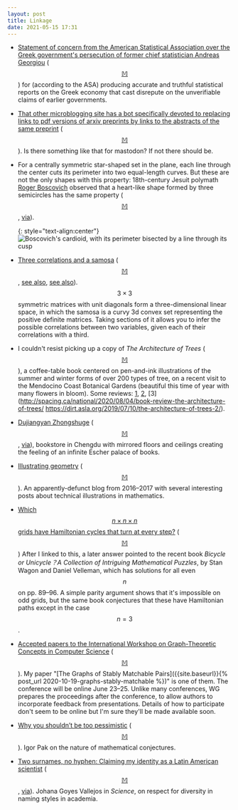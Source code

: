 ```yaml
---
layout: post
title: Linkage
date: 2021-05-15 17:31
---
```

* [Statement of concern from the American Statistical Association over the Greek government's persecution of former chief statistician Andreas Georgiou](https://www.amstat.org/asa/News/Greek-Statistician-Found-Liable-for-Slander-Continues-to-Face-Persecution.aspx) ([$$\mathbb{M}$$](https://mathstodon.xyz/@11011110/106164322094769198)) for (according to the ASA) producing accurate and truthful statistical reports on the Greek economy that cast disrepute on the unverifiable claims of earlier governments.

* [That other microblogging site has a bot specifically devoted to replacing links to pdf versions of arxiv preprints by links to the abstracts of the same preprint](https://twitter.com/arxivabs) ([$$\mathbb{M}$$](https://mathstodon.xyz/@11011110/106169351037107488)). Is there something like that for mastodon? If not there should be.

* For a centrally symmetric star-shaped set in the plane, each line through the center cuts its perimeter into two equal-length curves. But these are not the only shapes with this property: 18th-century Jesuit polymath [Roger Boscovich](https://en.wikipedia.org/wiki/Roger_Joseph_Boscovich) observed that a heart-like shape formed by three semicircles has the same property ([$$\mathbb{M}$$](https://mathstodon.xyz/@11011110/106175759357772585), [via](https://doi.org/10.2307/2974900)).

  {: style="text-align:center"}
![Boscovich's cardioid, with its perimeter bisected by a line through its cusp]({{site.baseurl}}/assets/2021/boscovich.svg)

* [Three correlations and a samosa](https://picturethismaths.wordpress.com/2020/10/31/three-correlations-and-a-samosa/) ([$$\mathbb{M}$$](https://mathstodon.xyz/@11011110/106180193506681489), [see also](https://picturethismaths.wordpress.com/2021/02/03/three-correlations-and-other-statistical-models/), [see also](https://picturethismaths.wordpress.com/2021/03/18/three-correlations-and-an-algebraic-classification/)). $$3\times 3$$ symmetric matrices with unit diagonals form a three-dimensional linear space, in which the samosa is a curvy 3d convex set representing the positive definite matrices. Taking sections of it allows you to infer the possible correlations between two variables, given each of their correlations with a third.

* I couldn't resist picking up a copy of _The Architecture of Trees_ ([$$\mathbb{M}$$](https://mathstodon.xyz/@11011110/106184861337043968)), a coffee-table book centered on pen-and-ink illustrations of the summer and winter forms of over 200 types of tree, on a recent visit to the Mendocino Coast Botanical Gardens (beautiful this time of year with many flowers in bloom). Some reviews: [1](https://www.startribune.com/new-book-is-tree-tome-like-few-others-part-science-part-art-marvel/507788702/), [2](https://www.thedailybeast.com/the-architecture-of-trees-travel-with-the-book-that-captures-the-beauty-of-trees), [3](http://spacing.ca/national/2020/08/04/book-review-the-architecture-of-trees/ https://dirt.asla.org/2019/07/10/the-architecture-of-trees-2/).

* [Dujiangyan Zhongshuge](http://www.xl-muse.com/html/en/index.php?ac=article&at=read&did=239) ([$$\mathbb{M}$$](https://mathstodon.xyz/@11011110/106192492039422969), [via](https://www.thisiscolossal.com/2021/05/x-living-dujiangyan-zhongshuge/)), bookstore in Chengdu with mirrored floors and ceilings creating the feeling of an infinite Escher palace of books.

* [Illustrating geometry](http://keenan.is/illustrating/) ([$$\mathbb{M}$$](https://mathstodon.xyz/@11011110/106204129125568328)). An apparently-defunct blog from 2016–2017 with several interesting posts about technical illustrations in mathematics.

* [Which $$n\times n\times n$$ grids have Hamiltonian cycles that turn at every step?](https://mathoverflow.net/q/391885/440) ([$$\mathbb{M}$$](https://mathstodon.xyz/@11011110/106218352172585271)) After I linked to this, a later answer pointed to the recent book _Bicycle or Unicycle？A Collection of Intriguing Mathematical Puzzles_, by Stan Wagon and Daniel Velleman, which has solutions for all even $$n$$ on pp. 89–96. A simple parity argument shows that it's impossible on odd grids, but the same book conjectures that these have Hamiltonian paths except in the case $$n=3$$.

* [Accepted papers to the International Workshop
on Graph-Theoretic Concepts in Computer Science](https://wg2021.mimuw.edu.pl/accepted-papers/) ([$$\mathbb{M}$$](https://mathstodon.xyz/@11011110/106220947095567586)). My paper "[The Graphs of Stably Matchable Pairs]({{site.baseurl}}{% post_url 2020-10-19-graphs-stably-matchable %})" is one of them. The conference will be online June 23–25. Unlike many conferences, WG prepares the proceedings after the conference, to allow authors to incorporate feedback from presentations. Details of how to participate don't seem to be online but I'm sure they'll be made available soon.

* [Why you shouldn’t be too pessimistic](https://igorpak.wordpress.com/2021/05/13/why-you-shouldnt-be-too-pessimistic/) ([$$\mathbb{M}$$](https://mathstodon.xyz/@11011110/106230884405427138)). Igor Pak on the nature of mathematical conjectures. 

* [Two surnames, no hyphen: Claiming my identity as a Latin American scientist](https://www.sciencemag.org/careers/2021/05/two-surnames-no-hyphen-claiming-my-identity-latin-american-scientist) ([$$\mathbb{M}$$](https://mathstodon.xyz/@11011110/106241178695539953), [via](https://retractionwatch.com/2021/05/15)). Johana Goyes Vallejos in _Science_, on respect for diversity in naming styles in academia.